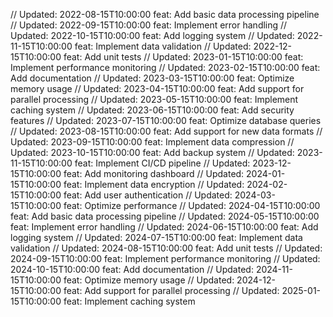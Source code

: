 // Updated: 2022-08-15T10:00:00
feat: Add basic data processing pipeline
// Updated: 2022-09-15T10:00:00
feat: Implement error handling
// Updated: 2022-10-15T10:00:00
feat: Add logging system
// Updated: 2022-11-15T10:00:00
feat: Implement data validation
// Updated: 2022-12-15T10:00:00
feat: Add unit tests
// Updated: 2023-01-15T10:00:00
feat: Implement performance monitoring
// Updated: 2023-02-15T10:00:00
feat: Add documentation
// Updated: 2023-03-15T10:00:00
feat: Optimize memory usage
// Updated: 2023-04-15T10:00:00
feat: Add support for parallel processing
// Updated: 2023-05-15T10:00:00
feat: Implement caching system
// Updated: 2023-06-15T10:00:00
feat: Add security features
// Updated: 2023-07-15T10:00:00
feat: Optimize database queries
// Updated: 2023-08-15T10:00:00
feat: Add support for new data formats
// Updated: 2023-09-15T10:00:00
feat: Implement data compression
// Updated: 2023-10-15T10:00:00
feat: Add backup system
// Updated: 2023-11-15T10:00:00
feat: Implement CI/CD pipeline
// Updated: 2023-12-15T10:00:00
feat: Add monitoring dashboard
// Updated: 2024-01-15T10:00:00
feat: Implement data encryption
// Updated: 2024-02-15T10:00:00
feat: Add user authentication
// Updated: 2024-03-15T10:00:00
feat: Optimize performance
// Updated: 2024-04-15T10:00:00
feat: Add basic data processing pipeline
// Updated: 2024-05-15T10:00:00
feat: Implement error handling
// Updated: 2024-06-15T10:00:00
feat: Add logging system
// Updated: 2024-07-15T10:00:00
feat: Implement data validation
// Updated: 2024-08-15T10:00:00
feat: Add unit tests
// Updated: 2024-09-15T10:00:00
feat: Implement performance monitoring
// Updated: 2024-10-15T10:00:00
feat: Add documentation
// Updated: 2024-11-15T10:00:00
feat: Optimize memory usage
// Updated: 2024-12-15T10:00:00
feat: Add support for parallel processing
// Updated: 2025-01-15T10:00:00
feat: Implement caching system

